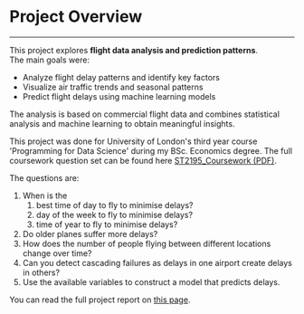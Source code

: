 # Project Overview
---
This project explores **flight data analysis and prediction patterns**.  
The main goals were:
- Analyze flight delay patterns and identify key factors 
- Visualize air traffic trends and seasonal patterns
- Predict flight delays using machine learning models 

The analysis is based on commercial flight data and combines statistical analysis and machine learning to obtain meaningful insights.

This project was done for University of London's third year course 'Programming for Data Science' during my BSc. Economics degree. The full coursework question set can be found here <a href="/st2195_coursework.pdf" target="_blank">ST2195_Coursework (PDF)</a>.

The questions are:
1. When is the 
    1. best time of day to fly to minimise delays?
    1. day of the week to fly to minimise delays?
    1. time of year to fly to minimise delays?
1. Do older planes suffer more delays?
1. How does the number of people flying between different locations change over time?
1. Can you detect cascading failures as delays in one airport create delays in others?
1. Use the available variables to construct a model that predicts delays.

You can read the full project report on <a href="https://atharvacoolkarni.github.io/projects/flight-analysis/" target="_blank">this page</a>.
